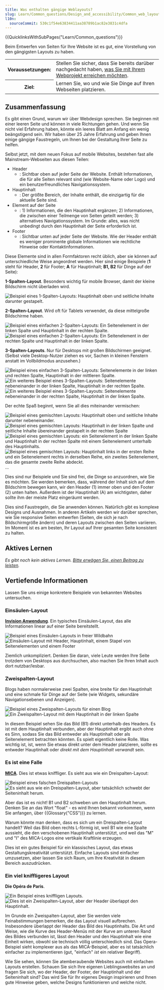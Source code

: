 ```yaml
---
title: Was enthalten gängige Weblayouts?
slug: Learn/Common_questions/Design_and_accessibility/Common_web_layouts
l10n:
  sourceCommit: 530c1f54e63834411aa38789b1ac82e3831c4dfa
---
```


{{QuicklinksWithSubPages("Learn/Common_questions")}}

Beim Entwerfen von Seiten für Ihre Website ist es gut, eine Vorstellung von den gängigsten Layouts zu haben.

<table class="standard-table">
  <tbody>
    <tr>
      <th scope="row">Voraussetzungen:</th>
      <td>
        Stellen Sie sicher, dass Sie bereits darüber nachgedacht haben,
        <a href="/de/docs/Learn/Common_questions/Design_and_accessibility/Thinking_before_coding"
          >was Sie mit Ihrem Webprojekt erreichen möchten</a
        >.
      </td>
    </tr>
    <tr>
      <th scope="row">Ziel:</th>
      <td>
        Lernen Sie, wo und wie Sie Dinge auf Ihren Webseiten platzieren.
      </td>
    </tr>
  </tbody>
</table>

## Zusammenfassung

Es gibt einen Grund, warum wir über Webdesign sprechen. Sie beginnen mit einer leeren Seite und können in viele Richtungen gehen. Und wenn Sie nicht viel Erfahrung haben, könnte ein leeres Blatt am Anfang ein wenig beängstigend sein. Wir haben über 25 Jahre Erfahrung und geben Ihnen einige gängige Faustregeln, um Ihnen bei der Gestaltung Ihrer Seite zu helfen.

Selbst jetzt, mit dem neuen Fokus auf mobile Websites, bestehen fast alle Mainstream-Webseiten aus diesen Teilen:

- Header
  - : Sichtbar oben auf jeder Seite der Website. Enthält Informationen, die für alle Seiten relevant sind (wie Website-Name oder Logo) und ein benutzerfreundliches Navigationssystem.
- Hauptinhalt
  - : Der größte Bereich, der Inhalte enthält, die einzigartig für die aktuelle Seite sind.
- Element auf der Seite
  - : 1) Informationen, die den Hauptinhalt ergänzen; 2) Informationen, die zwischen einer Teilmenge von Seiten geteilt werden; 3) alternatives Navigationssystem. Im Grunde: alles, was nicht unbedingt durch den Hauptinhalt der Seite erforderlich ist.
- Footer
  - : Sichtbar unten auf jeder Seite der Website. Wie der Header enthält es weniger prominente globale Informationen wie rechtliche Hinweise oder Kontaktinformationen.

Diese Elemente sind in allen Formfaktoren recht üblich, aber sie können auf unterschiedliche Weise angeordnet werden. Hier sind einige Beispiele (**1** steht für Header, **2** für Footer; **A** für Hauptinhalt; **B1, B2** für Dinge auf der Seite):

**1-Spalten-Layout**. Besonders wichtig für mobile Browser, damit der kleine Bildschirm nicht überladen wird.

![Beispiel eines 1-Spalten-Layouts: Hauptinhalt oben und seitliche Inhalte darunter gestapelt.](1-col-layout.png)

**2-Spalten-Layout**. Wird oft für Tablets verwendet, da diese mittelgroße Bildschirme haben.

![Beispiel eines einfachen 2-Spalten-Layouts: Ein Seitenelement in der linken Spalte und Hauptinhalt in der rechten Spalte.](2-col-layout-right.png) ![Beispiel eines einfachen 2-Spalten-Layouts: Ein Seitenelement in der rechten Spalte und Hauptinhalt in der linken Spalte.](2-col-layout-left.png)

**3-Spalten-Layouts**. Nur für Desktops mit großen Bildschirmen geeignet. (Selbst viele Desktop-Nutzer ziehen es vor, Sachen in kleinen Fenstern anstatt im Vollbildmodus anzusehen.)

![Beispiel eines einfachen 3-Spalten-Layouts: Seitenelemente in der linken und rechten Spalte, Hauptinhalt in der mittleren Spalte.](3-col-layout.png) ![Ein weiteres Beispiel eines 3-Spalten-Layouts: Seitenelemente nebeneinander in der linken Spalte, Hauptinhalt in der rechten Spalte.](3-col-layout-alt.png) ![Ein weiteres Beispiel eines 3-Spalten-Layouts: Seitenelemente nebeneinander in der rechten Spalte, Hauptinhalt in der linken Spalte.](3-col-layout-alt2.png)

Der echte Spaß beginnt, wenn Sie all dies miteinander vermischen:

![Beispiel eines gemischten Layouts: Hauptinhalt oben und seitliche Inhalte darunter nebeneinander.](1-col-layout-alt.png) ![Beispiel eines gemischten Layouts: Hauptinhalt in der linken Spalte und seitliche Inhalte übereinander gestapelt in der rechten Spalte](2-col-layout-left-alt.png) ![Beispiel eines gemischten Layouts: ein Seitenelement in der linken Spalte und Hauptinhalt in der rechten Spalte mit einem Seitenelement unterhalb des Hauptinhalts.](2-col-layout-mix.png) ![Beispiel eines gemischten Layouts: Hauptinhalt links in der ersten Reihe und ein Seitenelement rechts in derselben Reihe, ein zweites Seitenelement, das die gesamte zweite Reihe abdeckt.](2-col-layout-mix-alt.png)…

Dies sind nur Beispiele und Sie sind frei, die Dinge so anzuordnen, wie Sie es möchten. Sie werden bemerken, dass, während der Inhalt sich auf dem Bildschirm bewegen kann, wir den Header (1) immer oben und den Footer (2) unten halten. Außerdem ist der Hauptinhalt (A) am wichtigsten, daher sollte ihm der meiste Platz eingeräumt werden.

Dies sind Faustregeln, die Sie anwenden können. Natürlich gibt es komplexe Designs und Ausnahmen. In anderen Artikeln werden wir darüber sprechen, wie Sie responsive Seiten entwerfen (Seiten, die sich je nach Bildschirmgröße ändern) und deren Layouts zwischen den Seiten variieren. Im Moment ist es am besten, Ihr Layout auf Ihrer gesamten Seite konsistent zu halten.

## Aktives Lernen

_Es gibt noch kein aktives Lernen. [Bitte erwägen Sie, einen Beitrag zu leisten](/de/docs/MDN/Community/Contributing/Getting_started)._

## Vertiefende Informationen

Lassen Sie uns einige konkretere Beispiele von bekannten Websites untersuchen.

### Einsäulen-Layout

**[Invision Anwendung](https://www.invisionapp.com/)**. Ein typisches Einsäulen-Layout, das alle Informationen linear auf einer Seite bereitstellt.

![Beispiel eines Einsäulen-Layouts in freier Wildbahn](screenshot-product.jpg) ![Einsäulen-Layout mit Header, Hauptinhalt, einem Stapel von Seitenelementen und einem Footer](screenshot-product-overlay.jpg)

Ziemlich unkompliziert. Denken Sie daran, viele Leute werden Ihre Seite trotzdem von Desktops aus durchsuchen, also machen Sie Ihren Inhalt auch dort nutzbar/lesbar.

### Zweispalten-Layout

Blogs haben normalerweise zwei Spalten, eine breite für den Hauptinhalt und eine schmale für Dinge auf der Seite (wie Widgets, sekundäre Navigationsebenen und Anzeigen).

![Beispiel eines Zweispalten-Layouts für einen Blog](screenshot-blog.jpg) ![Ein Zweispalten-Layout mit dem Hauptinhalt in der linken Spalte](screenshot-blog-overlay.jpg)

In diesem Beispiel sehen Sie das Bild (B1) direkt unterhalb des Headers. Es ist mit dem Hauptinhalt verbunden, aber der Hauptinhalt ergibt auch ohne es Sinn, sodass Sie das Bild entweder als Hauptinhalt oder als Seitenelement betrachten könnten. Es spielt eigentlich keine Rolle. Was wichtig ist, ist, wenn Sie etwas direkt unter dem Header platzieren, sollte es entweder Hauptinhalt oder _direkt mit dem Hauptinhalt verwandt_ sein.

### Es ist eine Falle

**[MICA](https://www.mica.edu/about-mica/)**. Dies ist etwas kniffliger. Es sieht aus wie ein Dreispalten-Layout:

![Beispiel eines falschen Dreispalten-Layouts](screenshot-education.jpg) ![Es sieht aus wie ein Dreispalten-Layout, aber tatsächlich schwebt der Seiteninhalt herum.](screenshot-education-overlay.jpg)

Aber das ist es nicht! B1 und B2 schweben um den Hauptinhalt herum. Denken Sie an das Wort "float" - es wird Ihnen bekannt vorkommen, wenn Sie anfangen, über {{Glossary("CSS")}} zu lernen.

Warum könnte man denken, dass es sich um ein Dreispalten-Layout handelt? Weil das Bild oben rechts L-förmig ist, weil B1 wie eine Spalte aussieht, die den verschobenen Hauptinhalt unterstützt, und weil das "M" und "I" des MICA-Logos eine vertikale Kraftlinie erzeugen.

Dies ist ein gutes Beispiel für ein klassisches Layout, das etwas Gestaltungskreativität unterstützt. Einfache Layouts sind einfacher umzusetzen, aber lassen Sie sich Raum, um Ihre Kreativität in diesem Bereich auszudrücken.

### Ein viel kniffligeres Layout

**Die Opéra de Paris**.

![Ein Beispiel eines kniffligen Layouts.](screenshot-opera.jpg) ![Dies ist ein Zweispalten-Layout, aber der Header überlappt den Hauptinhalt.](screenshot-opera-overlay.jpg)

Im Grunde ein Zweispalten-Layout, aber Sie werden viele Feinabstimmungen bemerken, die das Layout visuell aufbrechen. Insbesondere überlappt der Header das Bild des Hauptinhalts. Die Art und Weise, wie die Kurve des Header-Menüs mit der Kurve am unteren Rand des Bildes verbunden ist, lässt den Header und den Hauptinhalt wie eine Einheit wirken, obwohl sie technisch völlig unterschiedlich sind. Das Opera-Beispiel sieht komplexer aus als das MICA-Beispiel, aber es ist tatsächlich einfacher zu implementieren (gut, "einfach" _ist_ ein relativer Begriff).

Wie Sie sehen, können Sie atemberaubende Websites auch mit einfachen Layouts erstellen. Schauen Sie sich Ihre eigenen Lieblingswebsites an und fragen Sie sich, wo der Header, der Footer, der Hauptinhalt und der Seiteninhalt sind? Das wird Sie für Ihr eigenes Design inspirieren und Ihnen gute Hinweise geben, welche Designs funktionieren und welche nicht.
